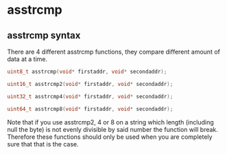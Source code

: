 # asstrcmp

## asstrcmp syntax

There are 4 different asstrcmp functions, they compare different amount of data at a time. 

```c
uint8_t asstrcmp(void* firstaddr, void* secondaddr);

uint16_t asstrcmp2(void* firstaddr, void* secondaddr);

uint32_t asstrcmp4(void* firstaddr, void* secondaddr);

uint64_t asstrcmp8(void* firstaddr, void* secondaddr);
```

Note that if you use asstrcmp2, 4 or 8 on a string which length (including null the byte) is not evenly divisible by said number the function will break. Therefore these functions should only be used when you are completely sure that that is the case.

